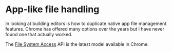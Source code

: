 # App-like file handling

In looking at building editors is how to duplicate native app file management features. Chrome has offered many options over the years but I have never found one that actually worked.

The [File System Access](https://web.dev/file-system-access/) API is the latest model available in Chrome.
